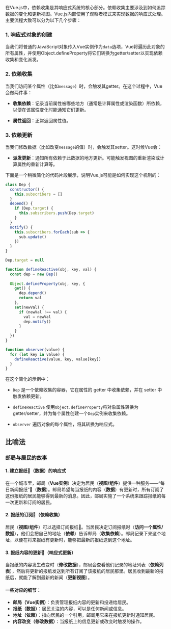 在Vue.js中，依赖收集是其响应式系统的核心部分。依赖收集主要涉及到如何追踪数据的变化和更新视图。Vue.js内部使用了观察者模式来实现数据的响应式处理。主要流程大致可以分为以下几个步骤：

### 1. 响应式对象的创建

当我们将普通的JavaScript对象传入Vue实例作为`data`选项，Vue将遍历此对象的所有属性，并使用Object.defineProperty将它们转换为getter/setter以实现依赖收集和变化派发。

### 2. 依赖收集

当我们访问某个属性（比如`message`）时，会触发其getter。在这个过程中，Vue会做两件事：

- **收集依赖**：记录当前属性被哪些地方（通常是计算属性或渲染函数）所依赖，以便在该属性变化时能通知它们更新。
  
- **属性返回**：正常返回属性值。

### 3. 依赖更新

当我们修改数据（比如改变`message`的值）时，会触发其setter。这时候Vue会：
  
- **派发更新**：通知所有依赖于此数据的地方更新。可能触发视图的重新渲染或计算属性的重新计算等。

下面是一个稍微简化的代码片段展示，说明Vue.js可能是如何实现这个机制的：

```javascript
class Dep {
  constructor() {
    this.subscribers = []
  }
  depend() {
    if (Dep.target) {
      this.subscribers.push(Dep.target)
    }
  }
  notify() {
    this.subscribers.forEach(sub => {
      sub.update()
    })
  }
}

Dep.target = null

function defineReactive(obj, key, val) {
  const dep = new Dep()
  
  Object.defineProperty(obj, key, {
    get() {
      dep.depend()
      return val
    },
    set(newVal) {
      if (newVal !== val) {
        val = newVal
        dep.notify()
      }
    }
  })
}

function observer(value) {
  for (let key in value) {
    defineReactive(value, key, value[key])
  }
}
```
在这个简化的示例中：

- `Dep` 是一个依赖收集的容器，它在属性的 getter 中收集依赖，并在 setter 中触发依赖更新。
  
- `defineReactive` 使用`Object.defineProperty`将对象属性转换为 getter/setter，并为每个属性创建一个`Dep`实例来收集依赖。

- `observer` 遍历对象的每个属性，将其转换为响应式。

## 比喻法

### 邮局与居民的故事

#### 1. **建立报纸📰（数据）的响应式**
在一个城市里，邮局（**Vue实例**）决定为居民（**视图/组件**）提供一种服务——“每日新闻报纸”📰（**数据**）。邮局希望每当报纸的内容（**数据**）有更新时，所有订阅了这份报纸的居民能够得到最新的消息。因此，邮局实施了一个系统来跟踪报纸的每一次更新和订阅的居民。

#### 2. **报纸的订阅💌（依赖收集）**
居民（**视图/组件**）可以选择订阅报纸📰。当居民决定订阅报纸时（**访问一个属性/数据**），他们会把自己的地址（**依赖**）告诉邮局（**收集依赖**）。邮局记录下来这个地址，以便在将来报纸有更新时，能够把最新的报纸送到这个地址。

#### 3. **报纸内容的更新🔄（响应式更新）**
当报纸的内容发生改变时（**修改数据**），邮局会查看他们记录的地址列表（**依赖列表**），然后将更新的报纸发送到所有订阅了该报纸的居民那里。居民收到最新的报纸后，就能了解到最新的新闻（**更新视图**）。

#### 一些对应的细节：
- **邮局（Vue实例）**：负责管理报纸内容的更新和投递给居民。
- **报纸（数据）**：居民关注的内容，可以是任何新闻或信息。
- **地址（依赖）**：指向居民的一个引用，邮局用它来在报纸更新时通知居民。
- **内容改变（修改数据）**：当报纸上的信息更新或改变时触发的操作。